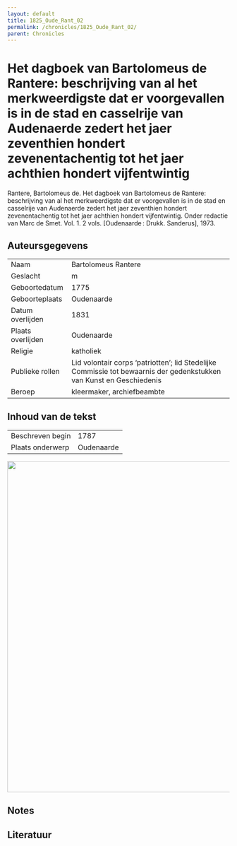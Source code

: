```yaml
---
layout: default
title: 1825_Oude_Rant_02
permalink: /chronicles/1825_Oude_Rant_02/
parent: Chronicles
--- 
```



# Het dagboek van Bartolomeus de Rantere: beschrijving van al het merkweerdigste dat er voorgevallen is in de stad en casselrije van Audenaerde zedert het jaer zeventhien hondert zevenentachentig tot het jaer achthien hondert vijfentwintig 

Rantere, Bartolomeus de. Het dagboek van Bartolomeus de Rantere: beschrijving van al het merkweerdigste dat er voorgevallen is in de stad en casselrije van Audenaerde zedert het jaer zeventhien hondert zevenentachentig tot het jaer achthien hondert vijfentwintig. Onder redactie van Marc de Smet. Vol. 1. 2 vols. [Oudenaarde : Drukk. Sanderus], 1973. 

## Auteursgegevens 

| | | 
| --------------- | --------------- | 
| Naam | Bartolomeus Rantere | 
| Geslacht | m | 
 | Geboortedatum | 1775 | 
| Geboorteplaats | Oudenaarde | 
| Datum overlijden | 1831 | 
| Plaats overlijden | Oudenaarde | 
| Religie | katholiek | 
| Publieke rollen | Lid volontair corps ‘patriotten’; lid Stedelijke Commissie tot bewaarnis der gedenkstukken van Kunst en Geschiedenis  | 
| Beroep | kleermaker, archiefbeambte | 

## Inhoud van de tekst 

| | | 
| --------------- | --------------- | 
| Beschreven begin | 1787 | 
| Plaats onderwerp | Oudenaarde | 

[<img src="..\..\barplots_chronicles\1825_Oude_Rant_02.jpg" width="750"/>](..\..\barplots_chronicles\1825_Oude_Rant_02.jpg) 

## Notes 

## Literatuur 

